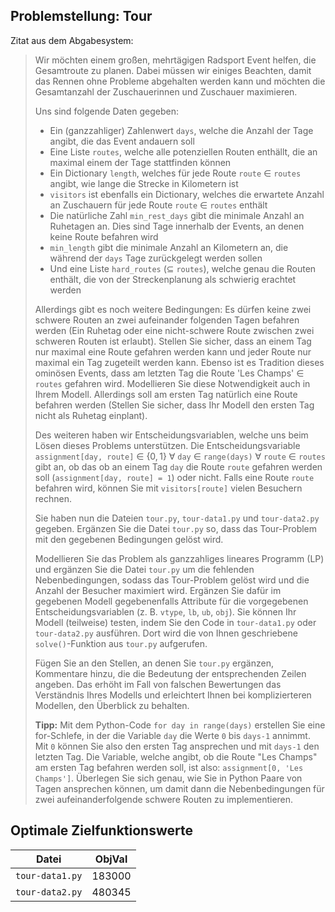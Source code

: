 ## Problemstellung: Tour

Zitat aus dem Abgabesystem:

> Wir möchten einem großen, mehrtägigen Radsport Event helfen, die Gesamtroute zu planen. Dabei müssen wir einiges Beachten, damit das Rennen ohne Probleme abgehalten werden kann und möchten die Gesamtanzahl der Zuschauerinnen und Zuschauer maximieren.
>
> Uns sind folgende Daten gegeben:
>
> - Ein (ganzzahliger) Zahlenwert `days`, welche die Anzahl der Tage angibt, die das Event andauern soll
> - Eine Liste `routes`, welche alle potenziellen Routen enthällt, die an maximal einem der Tage stattfinden können
> - Ein Dictionary `length`, welches für jede Route `route` $\in$ `routes` angibt, wie lange die Strecke in Kilometern ist
> - `visitors` ist ebenfalls ein Dictionary, welches die erwartete Anzahl an Zuschauern für jede Route `route` $\in$ `routes` enthält
> - Die natürliche Zahl `min_rest_days` gibt die minimale Anzahl an Ruhetagen an. Dies sind Tage innerhalb der Events, an denen keine Route befahren wird
> - `min_length` gibt die minimale Anzahl an Kilometern an, die während der `days` Tage zurückgelegt werden sollen
> - Und eine Liste `hard_routes` ($\subseteq$ `routes`), welche genau die Routen enthält, die von der Streckenplanung als schwierig erachtet werden
>
> Allerdings gibt es noch weitere Bedingungen: Es dürfen keine zwei schwere Routen an zwei aufeinander folgenden Tagen befahren werden (Ein Ruhetag oder eine nicht-schwere Route zwischen zwei schweren Routen ist erlaubt). Stellen Sie sicher, dass an einem Tag nur maximal eine Route gefahren werden kann und jeder Route nur maximal ein Tag zugeteilt werden kann. Ebenso ist es Tradition dieses ominösen Events, dass am letzten Tag die Route 'Les Champs' $\in$ `routes` gefahren wird. Modellieren Sie diese Notwendigkeit auch in Ihrem Modell. Allerdings soll am ersten Tag natürlich eine Route befahren werden (Stellen Sie sicher, dass Ihr Modell den ersten Tag nicht als Ruhetag einplant).
>
> Des weiteren haben wir Entscheidungsvariablen, welche uns beim Lösen dieses Problems unterstützen. Die Entscheidungsvariable `assignment[day, route]` $\in$ {$0, 1$} $\forall$ `day` $\in$ `range(days)` $\forall$ `route` $\in$ `routes` gibt an, ob das ob an einem Tag `day` die Route `route` gefahren werden soll (`assignment[day, route] = 1`) oder nicht. Falls eine Route `route` befahren wird, können Sie mit `visitors[route]` vielen Besuchern rechnen.
>
> Sie haben nun die Dateien `tour.py`, `tour-data1.py` und `tour-data2.py` gegeben. Ergänzen Sie die Datei `tour.py` so, dass das Tour-Problem mit den gegebenen Bedingungen gelöst wird.
>
> Modellieren Sie das Problem als ganzzahliges lineares Programm (LP) und ergänzen Sie die Datei `tour.py` um die fehlenden Nebenbedingungen, sodass das Tour-Problem gelöst wird und die Anzahl der Besucher maximiert wird. Ergänzen Sie dafür im gegebenen Modell gegebenenfalls Attribute für die vorgegebenen Entscheidungsvariablen (z. B. `vtype`, `lb`, `ub`, `obj`). Sie können Ihr Modell (teilweise) testen, indem Sie den Code in `tour-data1.py` oder `tour-data2.py` ausführen. Dort wird die von Ihnen geschriebene `solve()`-Funktion aus `tour.py` aufgerufen.
>
> Fügen Sie an den Stellen, an denen Sie `tour.py` ergänzen, Kommentare hinzu, die die Bedeutung der entsprechenden Zeilen angeben. Das erhöht im Fall von falschen Bewertungen das Verständnis Ihres Modells und erleichtert Ihnen bei komplizierteren Modellen, den Überblick zu behalten.
>
> **Tipp:** Mit dem Python-Code `for day in range(days)` erstellen Sie eine for-Schlefe, in der die Variable `day` die Werte `0` bis `days-1` annimmt. Mit `0` können Sie also den ersten Tag ansprechen und mit `days-1` den letzten Tag. Die Variable, welche angibt, ob die Route "Les Champs" am ersten Tag befahren werden soll, ist also: `assignment[0, 'Les Champs']`. Überlegen Sie sich genau, wie Sie in Python Paare von Tagen ansprechen können, um damit dann die Nebenbedingungen für zwei aufeinanderfolgende schwere Routen zu implementieren.

## Optimale Zielfunktionswerte

| Datei           | ObjVal   |
|-----------------|----------|
| `tour-data1.py` | $183000$ |
| `tour-data2.py` | $480345$ |